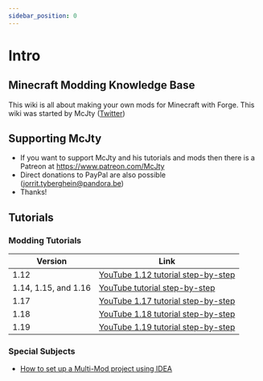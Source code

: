 ```yaml
---
sidebar_position: 0
---
```


# Intro

## Minecraft Modding Knowledge Base

This wiki is all about making your own mods for Minecraft with Forge.
This wiki was started by McJty ([Twitter](https://twitter.com/McJty))

## Supporting McJty
* If you want to support McJty and his tutorials and mods then there is a Patreon at https://www.patreon.com/McJty
* Direct donations to PayPal are also possible (jorrit.tyberghein@pandora.be)
* Thanks!

## Tutorials

### Modding Tutorials

| Version              | Link                                                                |
|----------------------|---------------------------------------------------------------------|
| 1.12                 | [YouTube 1.12 tutorial step-by-step](./1.12/1.12.md)                |
| 1.14, 1.15, and 1.16 | [YouTube tutorial step-by-step](./1.14-1.15-1.16/1.14-1.15-1.16.md) |
| 1.17                 | [YouTube 1.17 tutorial step-by-step](./1.17/1.17.md)                |
| 1.18                 | [YouTube 1.18 tutorial step-by-step](./1.18/1.18.md)                |
| 1.19                 | [YouTube 1.19 tutorial step-by-step](./1.19/1.19.md)                |

### Special Subjects

* [How to set up a Multi-Mod project using IDEA](./misc/project/project.md)
